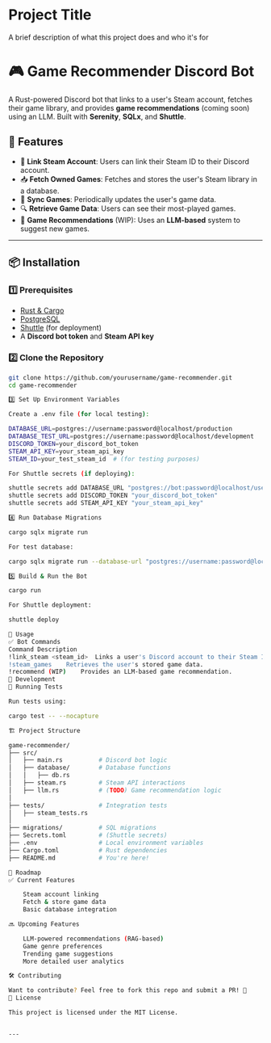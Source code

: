 
# Project Title

A brief description of what this project does and who it's for

# 🎮 Game Recommender Discord Bot

A Rust-powered Discord bot that links to a user's Steam account, fetches their game library, and provides **game recommendations** (coming soon) using an LLM. Built with **Serenity**, **SQLx**, and **Shuttle**.

## 🚀 Features

- 🔗 **Link Steam Account**: Users can link their Steam ID to their Discord account.
- 📥 **Fetch Owned Games**: Fetches and stores the user's Steam library in a database.
- 🔄 **Sync Games**: Periodically updates the user's game data.
- 🔍 **Retrieve Game Data**: Users can see their most-played games.
- 🤖 **Game Recommendations** (WIP): Uses an **LLM-based** system to suggest new games.

---

## 📦 Installation

### 1️⃣ Prerequisites

- [Rust & Cargo](https://www.rust-lang.org/)
- [PostgreSQL](https://www.postgresql.org/)
- [Shuttle](https://www.shuttle.rs/) (for deployment)
- A **Discord bot token** and **Steam API key**

### 2️⃣ Clone the Repository

```sh
git clone https://github.com/yourusername/game-recommender.git
cd game-recommender

3️⃣ Set Up Environment Variables

Create a .env file (for local testing):

DATABASE_URL=postgres://username:password@localhost/production
DATABASE_TEST_URL=postgres://username:password@localhost/development
DISCORD_TOKEN=your_discord_bot_token
STEAM_API_KEY=your_steam_api_key
STEAM_ID=your_test_steam_id  # (for testing purposes)

For Shuttle secrets (if deploying):

shuttle secrets add DATABASE_URL "postgres://bot:password@localhost/users"
shuttle secrets add DISCORD_TOKEN "your_discord_bot_token"
shuttle secrets add STEAM_API_KEY "your_steam_api_key"

4️⃣ Run Database Migrations

cargo sqlx migrate run

For test database:

cargo sqlx migrate run --database-url "postgres://username:password@localhost/development"

5️⃣ Build & Run the Bot

cargo run

For Shuttle deployment:

shuttle deploy

🤖 Usage
✅ Bot Commands
Command	Description
!link_steam <steam_id>	Links a user's Discord account to their Steam ID.
!steam_games	Retrieves the user's stored game data.
!recommend (WIP)	Provides an LLM-based game recommendation.
🔧 Development
🧪 Running Tests

Run tests using:

cargo test -- --nocapture

🏗 Project Structure

game-recommender/
├── src/
│   ├── main.rs          # Discord bot logic
│   ├── database/        # Database functions
│   │   ├── db.rs
│   ├── steam.rs         # Steam API interactions
│   ├── llm.rs           # (TODO) Game recommendation logic
│
├── tests/               # Integration tests
│   ├── steam_tests.rs
│
├── migrations/          # SQL migrations
├── Secrets.toml         # (Shuttle secrets)
├── .env                 # Local environment variables
├── Cargo.toml           # Rust dependencies
├── README.md            # You're here!

🚀 Roadmap
✅ Current Features

    Steam account linking
    Fetch & store game data
    Basic database integration

🔜 Upcoming Features

    LLM-powered recommendations (RAG-based)
    Game genre preferences
    Trending game suggestions
    More detailed user analytics

🛠️ Contributing

Want to contribute? Feel free to fork this repo and submit a PR! 🚀
📜 License

This project is licensed under the MIT License.


---
